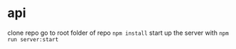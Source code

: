 # api

clone repo
go to root folder of repo
`npm install`
start up the server with
`npm run server:start`
